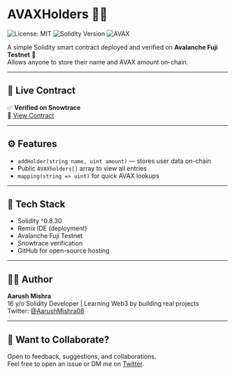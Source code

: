 # AVAXHolders 🧊🔺

![License: MIT](https://img.shields.io/badge/License-MIT-yellow.svg)
![Solidity Version](https://img.shields.io/badge/Solidity-0.8.30-blue)
![AVAX](https://img.shields.io/badge/Network-Avalanche%20Fuji-red)

A simple Solidity smart contract deployed and verified on **Avalanche Fuji Testnet** 🔺  
Allows anyone to store their name and AVAX amount on-chain.

---

## 🚀 Live Contract

✅ **Verified on Snowtrace**  
🔗 [View Contract](https://testnet.snowtrace.io/address/0x039Cd6Ae6F065E169983f1E528D595fBc589DFD1#writeContract)

---

## ⚙️ Features

- `addHolder(string name, uint amount)` — stores user data on-chain
- Public `AVAXholders[]` array to view all entries
- `mapping(string => uint)` for quick AVAX lookups

---

## 🧠 Tech Stack

- Solidity ^0.8.30
- Remix IDE (deployment)
- Avalanche Fuji Testnet
- Snowtrace verification
- GitHub for open-source hosting

---

## 🧑‍💻 Author

**Aarush Mishra**  
16 y/o Solidity Developer | Learning Web3 by building real projects  
Twitter: [@AarushMishra08](https://twitter.com/AarushMishra08)

---

## 🙌 Want to Collaborate?

Open to feedback, suggestions, and collaborations.  
Feel free to open an issue or DM me on [Twitter](https://twitter.com/AarushMishra08).


